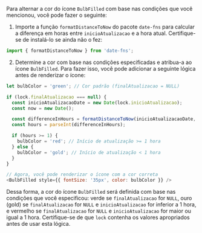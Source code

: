 Para alternar a cor do ícone `BulbFilled` com base nas condições que você mencionou, você pode fazer o seguinte:

1. Importe a função `formatDistanceToNow` do pacote `date-fns` para calcular a diferença em horas entre `inicioAtualizacao` e a hora atual. Certifique-se de instalá-lo se ainda não o fez:

```javascript
import { formatDistanceToNow } from 'date-fns';
```

2. Determine a cor com base nas condições especificadas e atribua-a ao ícone `BulbFilled`. Para fazer isso, você pode adicionar a seguinte lógica antes de renderizar o ícone:

```javascript
let bulbColor = 'green'; // Cor padrão (finalAtualizacao = NULL)

if (lock.finalAtualizacao === null) {
  const inicioAtualizacaoDate = new Date(lock.inicioAtualizacao);
  const now = new Date();

  const differenceInHours = formatDistanceToNow(inicioAtualizacaoDate, { unit: 'hour' });
  const hours = parseInt(differenceInHours);

  if (hours >= 1) {
    bulbColor = 'red'; // Início de atualização >= 1 hora
  } else {
    bulbColor = 'gold'; // Início de atualização < 1 hora
  }
}

// Agora, você pode renderizar o ícone com a cor correta
<BulbFilled style={{ fontSize: '35px', color: bulbColor }} />
```

Dessa forma, a cor do ícone `BulbFilled` será definida com base nas condições que você especificou: verde se `finalAtualizacao` for `NULL`, ouro (gold) se `finalAtualizacao` for `NULL` e `inicioAtualizacao` for inferior a 1 hora, e vermelho se `finalAtualizacao` for `NULL` e `inicioAtualizacao` for maior ou igual a 1 hora. Certifique-se de que `lock` contenha os valores apropriados antes de usar esta lógica.